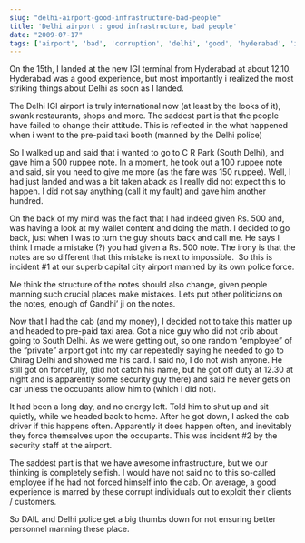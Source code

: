 ```yaml
---
slug: "delhi-airport-good-infrastructure-bad-people"
title: 'Delhi airport : good infrastructure, bad people'
date: "2009-07-17"
tags: ['airport', 'bad', 'corruption', 'delhi', 'good', 'hyderabad', 'infrastrucure', 'private', 'public', 'taxi', 'ugly']
---
```

On the 15th, I landed at the new IGI terminal from Hyderabad at about 12.10. Hyderabad was a good experience, but most importantly i realized the most striking things about Delhi as soon as I landed.

The Delhi IGI airport is truly international now (at least by the looks of it), swank restaurants, shops and more. The saddest part is that the people have failed to change their attitude. This is reflected in the what happened when i went to the pre-paid taxi booth (manned by the Delhi police)


So I walked up and said that i wanted to go to C R Park (South Delhi), and gave him a 500 ruppee note. In a moment, he took out a 100 ruppee note and said, sir you need to give me more (as the fare was 150 ruppee). Well, I had just landed and was a bit taken aback as I really did not expect this to happen. I did not say anything (call it my fault) and gave him another hundred.

On the back of my mind was the fact that I had indeed given Rs. 500 and, was having a look at my wallet content and doing the math. I decided to go back, just when I was to turn the guy shouts back and call me. He says I think I made a mistake (?) you had given a Rs. 500 note. The irony is that the notes are so different that this mistake is next to impossible.  So this is incident #1 at our superb capital city airport manned by its own police force.



Me think the structure of the notes should also change, given people manning such crucial places make mistakes. Lets put other politicians on the notes, enough of Gandhi’ ji on the notes.

Now that I had the cab (and my money), I decided not to take this matter up and headed to pre-paid taxi area. Got a nice guy who did not crib about going to South Delhi. As we were getting out, so one random “employee” of the “private” airport got into my car repeatedly saying he needed to go to Chirag Delhi and showed me his card. I said no, I do not wish anyone. He still got on forcefully, (did not catch his name, but he got off duty at 12.30 at night and is apparently some security guy there) and said he never gets on car unless the occupants allow him to (which I did not).

It had been a long day, and no energy left. Told him to shut up and sit quietly, while we headed back to home. After he got down, I asked the cab driver if this happens often. Apparently it does happen often, and inevitably they force themselves upon the occupants. This was incident #2 by the security staff at the airport.

The saddest part is that we have awesome infrastructure, but we our thinking is completely selfish. I would have not said no to this so-called employee if he had not forced himself into the cab. On average, a good experience is marred by these corrupt individuals out to exploit their clients / customers.

So DAIL and Delhi police get a big thumbs down for not ensuring better personnel manning these place.
